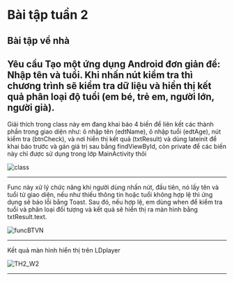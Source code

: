 # Bài tập tuần 2
## Bài tập về nhà 
Yêu cầu Tạo một ứng dụng Android đơn giản để: Nhập tên và tuổi. Khi nhấn nút kiểm tra thì chương trình sẽ kiểm tra dữ liệu và hiển thị kết quả phân loại độ tuổi (em bé, trẻ em, người lớn, người già).
--- 
Giải thích
trong class này em đang khai báo 4 biến để liên kết các thành phần trong giao diện như: ô nhập tên (edtName), ô nhập tuổi (edtAge), nút kiểm tra (btnCheck), và nơi hiển thị kết quả (txtResult) và dùng lateinit để khai báo trước và gán giá trị sau bằng findViewById, còn private để các biến này chỉ được sử dụng trong lớp MainActivity thôi

![class](https://github.com/user-attachments/assets/b1e3dcbc-7041-4dec-8e54-ac27895299fe)

---
Func này xử lý chức năng khi người dùng nhấn nút, đầu tiên, nó lấy tên và tuổi từ giao diện, nếu như thiếu thông tin hoặc tuổi không hợp lệ thì ứng dụng sẽ báo lỗi bằng Toast.
Sau đó, nếu hợp lệ, em dùng when để kiểm tra tuổi và phân loại đối tượng và kết quả sẽ hiển thị ra màn hình bằng txtResult.text.

![funcBTVN](https://github.com/user-attachments/assets/2157165c-aa9d-4b48-a367-66bc56f98cc5)

---
Kết quả màn hình hiển thị trên LDplayer

![TH2_W2](https://github.com/user-attachments/assets/bb12f568-9f77-4fb0-97c7-50a78e13df55)

---
